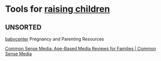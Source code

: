 
# Tools for [raising children](https://adequate.life/parenting-2/)

## UNSORTED

[babycenter](https://www.babycenter.com/)
Pregnancy and Parenting Resources

[Common Sense Media: Age-Based Media Reviews for Families | Common Sense Media](https://www.commonsensemedia.org/)
